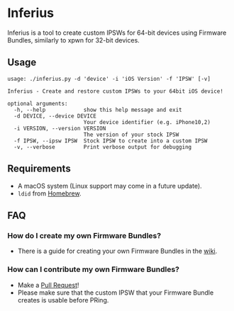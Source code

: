 # Inferius
Inferius is a tool to create custom IPSWs for 64-bit devices using Firmware Bundles, similarly to xpwn for 32-bit devices.

## Usage

```
usage: ./inferius.py -d 'device' -i 'iOS Version' -f 'IPSW' [-v]

Inferius - Create and restore custom IPSWs to your 64bit iOS device!

optional arguments:
  -h, --help            show this help message and exit
  -d DEVICE, --device DEVICE
                        Your device identifier (e.g. iPhone10,2)
  -i VERSION, --version VERSION
                        The version of your stock IPSW
  -f IPSW, --ipsw IPSW  Stock IPSW to create into a custom IPSW
  -v, --verbose         Print verbose output for debugging
  ```

## Requirements
- A macOS system (Linux support may come in a future update).
- `ldid` from [Homebrew](https://brew.sh/).

## FAQ

### How do I create my own Firmware Bundles?
- There is a guide for creating your own Firmware Bundles in the [wiki](https://github.com/marijuanARM/Inferius/wiki/Creating-your-own-Firmware-Bundles).

### How can I contribute my own Firmware Bundles?
- Make a [Pull Request](https://github.com/marijuanARM/Inferius/compare)!
- Please make sure that the custom IPSW that your Firmware Bundle creates is usable before PRing.